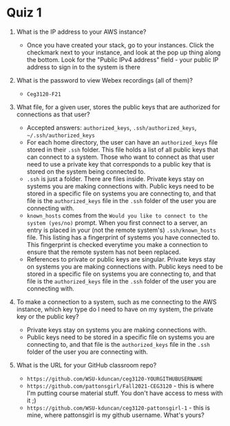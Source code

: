 # Quiz 1

1. What is the IP address to your AWS instance?
    - Once you have created your stack, go to your instances.  Click the checkmark next to your instance, and look at the pop up thing along the bottom.  Look for the "Public IPv4 address" field - your public IP address to sign in to the system is there

2. What is the password to view Webex recordings (all of them)?
    - `Ceg3120-F21`

3. What file, for a given user, stores the public keys that are authorized for connections as that user?
    - Accepted answers: `authorized_keys`, `.ssh/authorized_keys`, `~/.ssh/authorized_keys`
    - For each home directory, the user can have an `authorized_keys` file stored in their `.ssh` folder.  This file holds a list of all public keys that can connect to a system.  Those who want to connect as that user need to use a private key that corresponds to a public key that is stored on the system being connected to.
    - `.ssh` is just a folder.  There are files inside.  Private keys stay on systems you are making connections with.  Public keys need to be stored in a specific file on systems you are connecting to, and that file is the `authorized_keys` file in the `.ssh` folder of the user you are connecting with.
    - `known_hosts` comes from the `Would you like to connect to the system (yes/no)` prompt.  When you first connect to a server, an entry is placed in your (not the remote system's) `.ssh/known_hosts` file.  This listing has a fingerprint of systems you have connected to.  This fingerprint is checked everytime you make a connection to ensure that the remote system has not been replaced.
    - References to private or public keys are singular.  Private keys stay on systems you are making connections with.  Public keys need to be stored in a specific file on systems you are connecting to, and that file is the `authorized_keys` file in the `.ssh` folder of the user you are connecting with.

4. To make a connection to a system, such as me connecting to the AWS instance, which key type do I need to have on my system, the private key or the public key?
    - Private keys stay on systems you are making connections with.  
    - Public keys need to be stored in a specific file on systems you are connecting to, and that file is the `authorized_keys` file in the `.ssh` folder of the user you are connecting with.

5. What is the URL for your GitHub classroom repo?
    - `https://github.com/WSU-kduncan/ceg3120-YOURGITHUBUSERNAME`
    - `https://github.com/pattonsgirl/Fall2021-CEG3120` - this is where I'm putting course material stuff.  You don't have access to mess with it ;)
    - `https://github.com/WSU-kduncan/ceg3120-pattonsgirl-1` - this is mine, where pattonsgirl is my github username.  What's yours?
